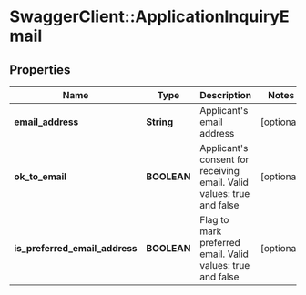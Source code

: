 # SwaggerClient::ApplicationInquiryEmail

## Properties
Name | Type | Description | Notes
------------ | ------------- | ------------- | -------------
**email_address** | **String** | Applicant&#x27;s email address | [optional] 
**ok_to_email** | **BOOLEAN** | Applicant&#x27;s consent for receiving email. Valid values: true and false | [optional] 
**is_preferred_email_address** | **BOOLEAN** | Flag to mark preferred email. Valid values: true and false | [optional] 

